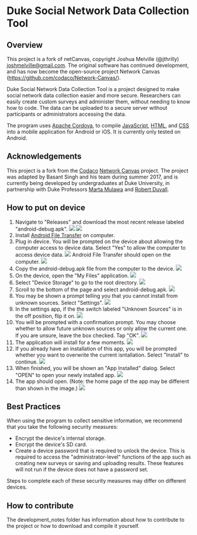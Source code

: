 # Duke Social Network Data Collection Tool

## Overview
This project is a fork of netCanvas, copyright Joshua Melville (@jthrilly) <joshmelville@gmail.com>. The original software has continued development, and has now become the open-source project Network Canvas (https://github.com/codaco/Network-Canvas/).

Duke Social Network Data Collection Tool is a project designed to make social network data collection easier and more secure. Researchers can easily create custom surveys and administer them, without needing to know how to code. The data can be uploaded to a secure server without participants or administrators accessing the data.

The program uses [Apache Cordova](https://cordova.apache.org/), to compile [JavaScript](https://www.javascript.com/), [HTML](https://html.com/), and [CSS](https://www.w3schools.com/css/) into a mobile application for Android or iOS. It is currently only tested on Android.

## Acknowledgements
This project is a fork from the [Codaco](https://github.com/codaco) [Network Canvas](https://github.com/codaco/Network-Canvas) project. The project was adapted by Basant Singh and his team during summer 2017, and is currently being developed by undergraduates at Duke University, in partnership with Duke Professors [Marta Mulawa](https://globalhealth.duke.edu/people/faculty/mulawa-marta) and [Robert Duvall](https://users.cs.duke.edu/~rcd/).

## How to put on device
1. Navigate to "Releases" and download the most recent release labeled "android-debug.apk". ![](readme_resources/releases_location.png) ![](readme_resources/android_apk_download.png) 
2. Install [Android File Transfer](https://www.android.com/filetransfer/) on computer.
3. Plug in device. You will be prompted on the device about allowing the computer access to device data. Select "Yes" to allow the computer to access device data. ![](readme_resources/device_prompt.png) Android File Transfer should open on the computer. ![](readme_resources/android_file_transfer_before.png)
4. Copy the android-debug.apk file from the computer to the device. ![](readme_resources/android_file_transfer_after.png)
5. On the device, open the "My Files" application. ![](readme_resources/my_files.png)
6. Select "Device Storage" to go to the root directory. ![](readme_resources/device_storage.png)
7. Scroll to the bottom of the page and select android-debug.apk. ![](readme_resources/device_storage.png)
8. You may be shown a prompt telling you that you cannot install from unknown sources. Select "Settings". ![](readme_resources/install_blocked.png)
9. In the settings app, if the the switch labeled "Unknown Sources" is in the off position, flip it on. ![](readme_resources/unknown_sources.png)
10. You will be prompted with a confirmation prompt. You may choose whether to allow future unknown sources or only allow the current one. If you are unsure, leave the box checked. Tap "OK". ![](readme_resources/allow_installation.png)
11. The application will install for a few moments. ![](readme_resources/installing.png)
12. If you already have an installation of this app, you will be prompted whether you want to overwrite the current isntallation. Select "Install" to continue. ![](readme_resources/update.png)
13. When finished, you will be shown an "App Installed" dialog. Select "OPEN" to open your newly installed app. ![](readme_resources/open.png)
14. The app should open. (Note: the home page of the app may be different than shown in the image.) ![](readme_resources/app_home.png)

## Best Practices
When using the program to collect sensitive information, we recommend that you take the following security measures:

- Encrypt the device's internal storage.
- Encrypt the device's SD card.
- Create a device password that is required to unlock the device. This is required to access the "administrator-level" functions of the app such as creating new surveys or saving and uploading results. These features will not run if the device does not have a password set.

Steps to complete each of these security measures may differ on different devices.

## How to contribute
The development_notes folder has information about how to contribute to the project or how to download and compile it yourself.